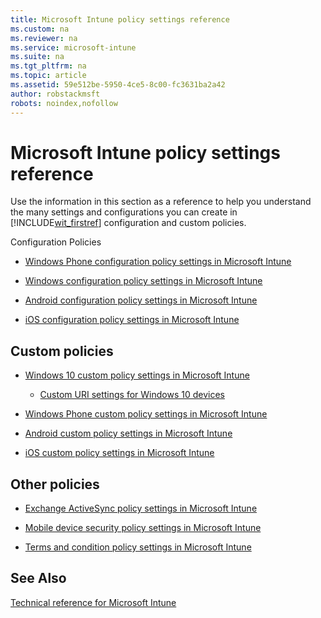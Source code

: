 ```yaml
---
title: Microsoft Intune policy settings reference
ms.custom: na
ms.reviewer: na
ms.service: microsoft-intune
ms.suite: na
ms.tgt_pltfrm: na
ms.topic: article
ms.assetid: 59e512be-5950-4ce5-8c00-fc3631ba2a42
author: robstackmsft
robots: noindex,nofollow
---
```

# Microsoft Intune policy settings reference
Use the information in this section as a reference to help you understand the many settings and configurations you can create in [!INCLUDE[wit_firstref](/includes/wit_firstref_md.md)] configuration and custom policies.

Configuration Policies

-   [Windows Phone configuration policy settings in Microsoft Intune](windows-phone-configuration-policy-settings-in-microsoft-intune.md)

-   [Windows configuration policy settings in Microsoft Intune](windows-configuration-policy-settings-in-microsoft-intune.md)

-   [Android configuration policy settings in Microsoft Intune](android-configuration-policy-settings-in-microsoft-intune.md)

-   [iOS configuration policy settings in Microsoft Intune](ios-configuration-policy-settings-in-microsoft-intune.md)

## Custom policies

-   [Windows 10 custom policy settings in Microsoft Intune](Windows-10-custom-policy-settings-in-microsoft-intune.md)

    -   [Custom URI settings for Windows 10 devices](Custom-URI-settings-for-Windows-10-devices.md)

-   [Windows Phone custom policy settings in Microsoft Intune](windows-phone-custom-policy-settings-in-microsoft-intune.md)

-   [Android custom policy settings in Microsoft Intune](android-custom-policy-settings-in-microsoft-intune.md)

-   [iOS custom policy settings in Microsoft Intune](ios-custom-policy-settings-in-microsoft-intune.md)

## Other policies

-   [Exchange ActiveSync policy settings in Microsoft Intune](exchange-activesync-policy-settings-in-microsoft-intune.md)

-   [Mobile device security policy settings in Microsoft Intune](mobile-device-security-policy-settings-in-microsoft-intune.md)

-   [Terms and condition policy settings in Microsoft Intune](terms-and-condition-policy-settings-in-microsoft-intune.md)

## See Also
[Technical reference for Microsoft Intune](technical-reference-for-microsoft-intune.md)

